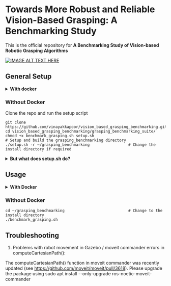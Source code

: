 
# Towards More Robust and Reliable Vision-Based Grasping: A Benchmarking Study

This is the official repository for **A Benchmarking Study of Vision-based Robotic Grasping Algorithms**

[![IMAGE ALT TEXT HERE](https://img.youtube.com/vi/hmgh5JGP-Ak/0.jpg)](https://www.youtube.com/watch?v=hmgh5JGP-Ak)


<!---
#### Video Demo of the benchmarking experiemnts
<a href="https://youtu.be/hmgh5JGP-Ak" target="_blank" rel="noopener noreferrer">
    <img src="https://img.youtube.com/vi/hmgh5JGP-Ak/0.jpg" alt="Video Demo" width="800" height="500">
-->

## General Setup

<details>
  <summary> <b>With docker</b></summary>

Make sure you have *docker* installed on your system. Refer to the official docker setup [instructions](https://docs.docker.com/engine/install/) if you do not have docker installed.

Pull the docker image for this project using

    docker pull vinayakapoor/grasping_benchmarking_image:v0

#### Building your own docker image
To build your own docker image, clone the repo and use `docker build`

    git clone https://github.com/vinayakkapoor/vision_based_grasping_benchmarking.git
    cd vision_based_grasping_benchmarking
    docker build -t grasping_benchmarking_image:v0 .
You might need to add `sudo` depending on how your docker daemon is configured

    sudo docker build -t grasping_benchmarking_image:v0 .
</details>

### Without Docker
Clone the repo and run the setup script

    git clone https://github.com/vinayakkapoor/vision_based_grasping_benchmarking.git
    cd vision_based_grasping_benchmarking/grasping_benchmarking_suite/
    chmod +x benchmark_grasping.sh setup.sh
    # Setup and build the grasping_benchmarking directory
    ./setup.sh -r ~/grasping_benchmarking                 # Change the install directory if required

<details>
  <summary><b>But what does setup.sh do?</b></summary>
    The bash file appropriately installs all the necessary requirements and sets up the following structure -

```
grasping_benchmarking
├── benchmark_grasping.sh
├── benchmarking_ws
│   ├── build
│   ├── devel
│   ├── logs
│   └── src
├── grasp_algo_ws
│   ├── build
│   ├── devel
│   ├── logs
│   └── src
├── panda_sim_ws
│   ├── build
│   ├── devel
│   ├── logs
│   └── src
└── venv
    ├── bin
    ├── include
    ├── lib
    ├── lib64 -> lib
    ├── pyvenv.cfg
    └── share

```
</details>





## Usage

<details>
  <summary><b>With Docker</b></summary>

  Run the image using

  ```sh
  xhost +
  sudo docker container run --rm -e DISPLAY=$DISPLAY --net host -v /tmp/.X11-unix:/tmp/.X11-unix -it grasping_benchmarking_image:v0
  ```

Then run the container using
```sh
./benchmark_grasping.sh
```

Run `xhost -` when you're done

</details>



### Without Docker

    cd ~/grasping_benchmarking                            # Change to the install directory
    ./benchmark_grasping.sh

## Troubleshooting

1. Problems with robot movement in Gazebo / moveit commander errors in computeCartesianPath():

The computeCartesianPath() function in moveit commander was recently updated (see https://github.com/moveit/moveit/pull/3618).
Please upgrade the package using     sudo apt install --only-upgrade ros-noetic-moveit-commander




